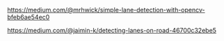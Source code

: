https://medium.com/@mrhwick/simple-lane-detection-with-opencv-bfeb6ae54ec0

https://medium.com/@jaimin-k/detecting-lanes-on-road-46700c32ebe5

